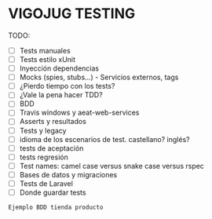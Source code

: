 # VIGOJUG TESTING

TODO:

- [  ] Tests manuales
- [  ] Tests estilo xUnit
- [  ] Inyección dependencias
- [  ] Mocks (spies, stubs...) - Servicios externos, tags
- [  ] ¿Pierdo tiempo con los tests?
- [  ] ¿Vale la pena hacer TDD?
- [  ] BDD
- [  ] Travis windows y aeat-web-services
- [  ] Asserts y resultados
- [  ] Tests y legacy
- [  ] idioma de los escenarios de  test. castellano? inglés?
- [  ] tests de aceptación
- [  ] tests regresión
- [  ] Test names: camel case versus snake case versus rspec
- [  ] Bases de datos y migraciones
- [  ] Tests de Laravel
- [  ] Donde guardar tests

```
Ejemplo BDD tienda producto
```
